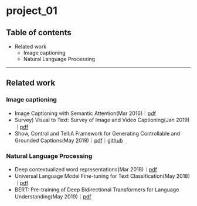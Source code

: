 # project_01

## Table of contents

- Related work
  - Image captioning
  - Natural Language Processing
  
---

## Related work
### Image captioning

- Image Captioning with Semantic Attention(Mar 2016)｜[pdf](https://arxiv.org/abs/1603.03925)
- Survey) Visual to Text: Survey of Image and Video Captioning(Jan 2019)｜[pdf](https://www.researchgate.net/publication/330708929_Visual_to_Text_Survey_of_Image_and_Video_Captioning)
- Show, Control and Tell:A Framework for Generating Controllable and Grounded Captions(May 2019)｜[pdf](https://arxiv.org/pdf/1811.10652.pdf)｜[github](https://github.com/aimagelab/show-control-and-tell)



### Natural Language Processing

- Deep contextualized word representations(Mar 2018)｜[pdf](https://arxiv.org/abs/1802.05365v2)
- Universal Language Model Fine-tuning for Text Classification(May 2018)｜[pdf](https://arxiv.org/abs/1801.06146v5)
- BERT: Pre-training of Deep Bidirectional Transformers for Language Understanding(May 2019)｜[pdf](https://arxiv.org/abs/1810.04805)
